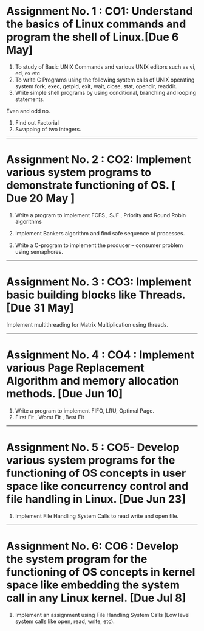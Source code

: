 # Assignment No. 1 :   CO1: Understand the basics of Linux commands and program the shell of Linux.[Due 6 May]

1. To study of Basic UNIX Commands and various UNIX editors such as vi, ed, ex etc
1. To write C Programs using the following system calls of UNIX operating system fork, exec, getpid, exit,
wait, close, stat, opendir, readdir.
1. Write simple shell programs by using conditional, branching and looping statements.
  
  Even and odd no.
1.    Find out Factorial
1.    Swapping of two integers.


---
# Assignment No. 2 :   CO2: Implement various  system programs  to demonstrate functioning of OS. [ Due 20 May ]

1. Write a program to implement FCFS , SJF , Priority and Round Robin algorithms

1. Implement Bankers algorithm and find safe sequence of processes.

1. Write a C-program to implement the producer – consumer problem using semaphores.


---
# Assignment No. 3 :   CO3: Implement basic building blocks like Threads. [Due 31 May]

Implement multithreading for Matrix Multiplication using threads.


---
# Assignment No. 4 : CO4 : Implement  various  Page Replacement Algorithm and memory allocation methods. [Due Jun 10]

1. Write a program to implement  FIFO, LRU, Optimal Page.
1.  First Fit , Worst Fit , Best Fit

---
# Assignment No. 5 :  CO5-  Develop various system programs for the functioning of OS concepts in user space like concurrency control and file handling in Linux. [Due Jun 23]

1. Implement File Handling System Calls  to read write and open file.

---
# Assignment No. 6:   CO6 : Develop the system program for the functioning of OS concepts in kernel space like embedding the system call in any Linux kernel. [Due Jul 8]

1.  Implement an assignment using File Handling System Calls (Low level system calls like open, read, write, etc).



